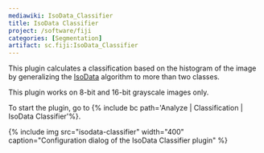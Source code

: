 ```yaml
---
mediawiki: IsoData_Classifier
title: IsoData Classifier
project: /software/fiji
categories: [Segmentation]
artifact: sc.fiji:IsoData_Classifier
---
```


 This plugin calculates a classification based on the histogram of the image by generalizing the [IsoData](IsoData) algorithm to more than two classes.

This plugin works on 8-bit and 16-bit grayscale images only.

To start the plugin, go to {% include bc path='Analyze | Classification | IsoData Classifier'%}.

{% include img src="isodata-classifier" width="400" caption="Configuration dialog of the IsoData Classifier plugin" %}

 
